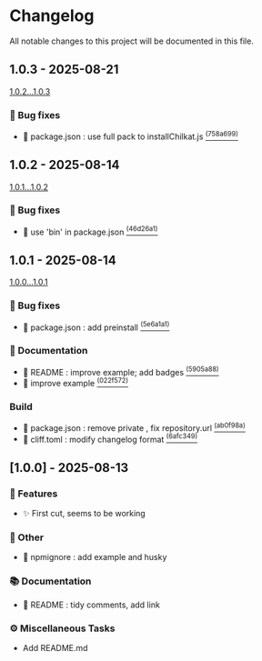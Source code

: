 # Changelog

All notable changes to this project will be documented in this file.

## 1.0.3 - 2025-08-21

[1.0.2...1.0.3](../../compare/1.0.2...1.0.3)

### :bug: Bug fixes

- 🔧 package.json : use full pack to installChilkat.js [<sup>(758a699)</sup>][758a699]

<!-- LINKS -->
[758a699]:../../commit/758a699b5843cd24fe348500fd9d8b305df63c3d

## 1.0.2 - 2025-08-14

[1.0.1...1.0.2](../../compare/1.0.1...1.0.2)

### :bug: Bug fixes

- :bug: use 'bin' in package.json [<sup>(46d26a1)</sup>][46d26a1]

<!-- LINKS -->
[46d26a1]:../../commit/46d26a1cdd4c2984fc8029062d919d206464b53b

## 1.0.1 - 2025-08-14

[1.0.0...1.0.1](../../compare/1.0.0...1.0.1)

### :bug: Bug fixes

- :wrench: package.json : add preinstall [<sup>(5e6a1a1)</sup>][5e6a1a1]

### :memo: Documentation

- :memo: README : improve example; add badges [<sup>(5905a88)</sup>][5905a88]
- :memo: improve example [<sup>(022f572)</sup>][022f572]

### Build

- :memo: package.json : remove private , fix repository.url [<sup>(ab0f98a)</sup>][ab0f98a]
- :wrench: cliff.toml : modify changelog format [<sup>(6afc349)</sup>][6afc349]

<!-- LINKS -->
[ab0f98a]:../../commit/ab0f98a2a6b25fb6d3c8366ef006248aff9e735f
[5e6a1a1]:../../commit/5e6a1a1be2c6ebda0929b60c0a1ecaebc0053fcb
[6afc349]:../../commit/6afc349782f364d519357b1fb2e2d24b248677b6
[5905a88]:../../commit/5905a88cebea37486a4c2cba508ef7e0d62bd04f
[022f572]:../../commit/022f572cc03ec8d4c36ef03a1bc6a693aa115f65

## [1.0.0] - 2025-08-13

### 🚀 Features

- :sparkles: First cut, seems to be working

### 💼 Other

- :see_no_evil: npmignore : add example and husky

### 📚 Documentation

- :memo: README : tidy comments, add link

### ⚙️ Miscellaneous Tasks

- Add README.md
